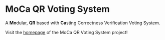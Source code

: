 # MoCa QR Voting System
A **Mo**dular, **QR** based with **Ca**sting Correctness Verification Voting System.

Visit the [homepage](http://camilog.github.io/moca_qr) of the MoCa QR Voting System project!
